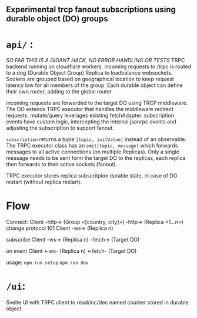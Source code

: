 ## Experimental trcp fanout subscriptions using durable object (DO) groups



# `api/` :
*SO FAR THIS IS A GIGANT HACK, NO ERROR HANDLING OR TESTS*
TRPC backend running on cloudflare workers. incoming requests to /trpc is routed to a dog (Durable Object Group) Replica to loadbalance websockets. Sockets are grouped based on geographical location to keep request latency low for all members of the group. Each durable object can define their own router, adding to the global router.

incoming requests are forwarded to the target DO using TRCP middleware. The DO extends TRPC executor that handles the middleware redirect requests. mutate/query leverages existing fetchAdapter. subscription events have custom logic, intercepting the internal jsonrpc events and adjusting the subscription to support fanout.

`subscription` returns a tuple `[topic, initValue]` instead of an observable. The TRPC executor class has an `emit(topic, message)` which forwards messages to all active connections (on multiple Replicas). Only a single message needs to be sent form the target DO to the replicas, each replica then forwards to their active sockets (fanout).

TRPC executor stores replica subscritpion durable state, in case of DO restart (without replica restart).

# Flow

Connect:
Client -http-> (Group <[country, city]>) -http-> (Replica <1...n>) change protocol 101
Client -ws-> (Replica n)

subscribe
Client -ws-> (Replica n) -fetch-> (Target DO)

on event
Client <-ws- (Replica n) <-fetch- (Target DO)

usage:
`npm run setup`
`npm run dev`


# `/ui`:
Svelte UI with TRPC client to read/inc/dec named counter stored in durable object


